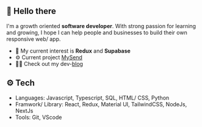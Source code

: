 

<!--

Here are some ideas to get you started:

- 🔭 I’m currently working on ...
- 🌱 I’m currently learning ...
- 👯 I’m looking to collaborate on ...
- 🤔 I’m looking for help with ...
- 💬 Ask me about ...
- 📫 How to reach me: ...
- 😄 Pronouns: ...
- ⚡ Fun fact: ...
-->

## 👋 Hello there
I'm a growth oriented **software developer**. With strong passion for learning and growing, I hope I can help people and businesses to build their own responsive web/ app.
- 🌱 My current interest is **Redux** and **Supabase**
- ⚙️ Current project [MySend](https://github.com/jjdevcha/mysend)
- 👩‍💻 Check out my dev-[blog](https://jjdevcha.github.io/)

## ⚙️ Tech
- Languages: Javascript, Typescript, SQL, HTML/ CSS, Python
- Framwork/ Library: React, Redux, Material UI, TailwindCSS, NodeJs, NextJs
- Tools: Git, VScode

